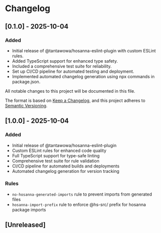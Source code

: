 # Changelog

## [0.1.0] - 2025-10-04

### Added
- Initial release of @tantawowa/hosanna-eslint-plugin with custom ESLint rules.
- Added TypeScript support for enhanced type safety.
- Included a comprehensive test suite for reliability.
- Set up CI/CD pipeline for automated testing and deployment.
- Implemented automated changelog generation using npx commands in package.json.

All notable changes to this project will be documented in this file.

The format is based on [Keep a Changelog](https://keepachangelog.com/en/1.0.0/),
and this project adheres to [Semantic Versioning](https://semver.org/spec/v2.0.0.html).

## [1.0.0] - 2025-10-04

### Added
- Initial release of @tantawowa/hosanna-eslint-plugin
- Custom ESLint rules for enhanced code quality
- Full TypeScript support for type-safe linting
- Comprehensive test suite for rule validation
- CI/CD pipeline for automated builds and deployments
- Automated changelog generation for version tracking

### Rules
- `no-hosanna-generated-imports` rule to prevent imports from generated files
- `hosanna-import-prefix` rule to enforce @hs-src/ prefix for hosanna package imports

## [Unreleased]


